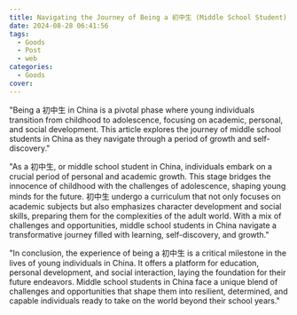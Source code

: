 ```yaml
---
title: Navigating the Journey of Being a 初中生 (Middle School Student)
date: 2024-08-28 06:41:56
tags:
  - Goods
  - Post
  - web
categories:
  - Goods
cover: 
---
```


"Being a 初中生 in China is a pivotal phase where young individuals transition from childhood to adolescence, focusing on academic, personal, and social development. This article explores the journey of middle school students in China as they navigate through a period of growth and self-discovery."

"As a 初中生, or middle school student in China, individuals embark on a crucial period of personal and academic growth. This stage bridges the innocence of childhood with the challenges of adolescence, shaping young minds for the future. 初中生 undergo a curriculum that not only focuses on academic subjects but also emphasizes character development and social skills, preparing them for the complexities of the adult world. With a mix of challenges and opportunities, middle school students in China navigate a transformative journey filled with learning, self-discovery, and growth."

"In conclusion, the experience of being a 初中生 is a critical milestone in the lives of young individuals in China. It offers a platform for education, personal development, and social interaction, laying the foundation for their future endeavors. Middle school students in China face a unique blend of challenges and opportunities that shape them into resilient, determined, and capable individuals ready to take on the world beyond their school years."
